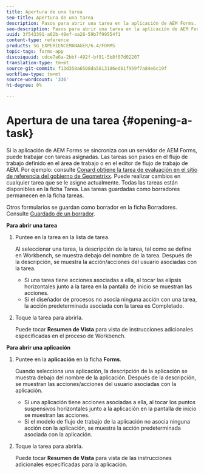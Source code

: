```yaml
---
title: Apertura de una tarea
seo-title: Apertura de una tarea
description: Pasos para abrir una tarea en la aplicación de AEM Forms.
seo-description: Pasos para abrir una tarea en la aplicación de AEM Forms.
uuid: 3f543391-a62b-40ef-aa28-59b7f99554f1
content-type: reference
products: SG_EXPERIENCEMANAGER/6.4/FORMS
topic-tags: forms-app
discoiquuid: cdce7a6a-2bbf-492f-bf91-5b8f07d02207
translation-type: tm+mt
source-git-commit: f13d358a6508da5813186ed61f959f7a84e6c19f
workflow-type: tm+mt
source-wordcount: '336'
ht-degree: 0%

---
```



# Apertura de una tarea {#opening-a-task}

Si la aplicación de AEM Forms se sincroniza con un servidor de AEM Forms, puede trabajar con tareas asignadas. Las tareas son pasos en el flujo de trabajo definido en el área de trabajo o en el editor de flujo de trabajo de AEM. Por ejemplo: consulte [Conard obtiene la tarea de evaluación en el sitio de referencia del gobierno de Geometrixx](/help/forms/using/gov-reference-site-walkthrough.md#conard-assessment-task). Puede realizar cambios en cualquier tarea que se le asigne actualmente. Todas las tareas están disponibles en la ficha Tarea. Las tareas guardadas como borradores permanecen en la ficha tareas.

Otros formularios se guardan como borrador en la ficha Borradores. Consulte [Guardado de un borrador](/help/forms/using/save-as-draft.md).

**Para abrir una tarea**

1. Puntee en la tarea en la lista de tarea.

   Al seleccionar una tarea, la descripción de la tarea, tal como se define en Workbench, se muestra debajo del nombre de la tarea. Después de la descripción, se muestra la acción/acciones del usuario asociadas con la tarea.

   * Si una tarea tiene acciones asociadas a ella, al tocar las elipsis horizontales junto a la tarea en la pantalla de inicio se muestran las acciones.
   * Si el diseñador de procesos no asocia ninguna acción con una tarea, la acción predeterminada asociada con la tarea es Completado.

1. Toque la tarea para abrirla.

   Puede tocar **Resumen de Vista** para vista de instrucciones adicionales especificadas en el proceso de Workbench.

**Para abrir una aplicación**

1. Puntee en la **aplicación** en la ficha **Forms**.

   Cuando selecciona una aplicación, la descripción de la aplicación se muestra debajo del nombre de la aplicación. Después de la descripción, se muestran las acciones/acciones del usuario asociadas con la aplicación.

   * Si una aplicación tiene acciones asociadas a ella, al tocar los puntos suspensivos horizontales junto a la aplicación en la pantalla de inicio se muestran las acciones.
   * Si el modelo de flujo de trabajo de la aplicación no asocia ninguna acción con la aplicación, se muestra la acción predeterminada asociada con la aplicación.

1. Toque la tarea para abrirla.

   Puede tocar **Resumen de Vista** para vista de las instrucciones adicionales especificadas para la aplicación.
